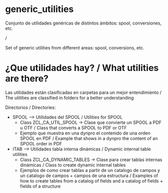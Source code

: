 # generic_utilities
Conjunto de utilidades genéricas de distintos ámbitos: spool, conversiones, etc. 

/ 

Set of generic utilities from different areas: spool, conversions, etc.

# ¿Que utilidades hay? / What utilities are there?

Las utilidades están clasificadas en carpetas para un mejor entendimiento / 
The utilities are classified in folders for a better understanding

Directorios / Directories:

* SPOOL --> Utilidades del SPOOL / Utilities for SPOOL
  * Class ZCL_CA_UTIL_SPOOL -> Clase que convierte un SPOOL a PDF u OTF / Class that converts a SPOOL to PDF or OTF
  * Ejemplo que muestra en una dynpro el contenido de una orden SPOOL en PDF / Example that shows in a dynpro the content of an SPOOL order in PDF
* ITAB --> Utilidades tabla interna dinámicas / Dynamic internal table utilities
  * Class ZCL_CA_DYNAMIC_TABLES -> Clase para crear tablas internas dinámicas / Class to create dynamic internal tables
  * Ejemplos de como crear tablas a partir de un catalogo de campos y un catalogo de campos + campos de una estructura / Examples of how to create tables from a catalog of fields and a catalog of fields + fields of a structure
